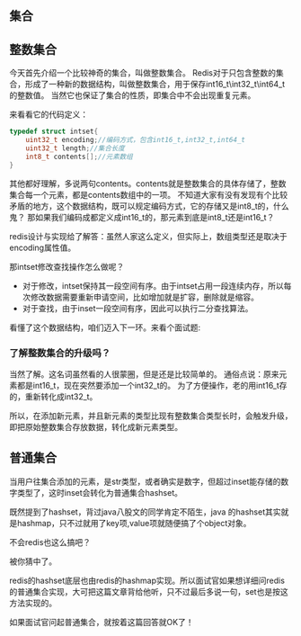 ## 集合

## 整数集合
今天首先介绍一个比较神奇的集合，叫做整数集合。
Redis对于只包含整数的集合，形成了一种新的数据结构，叫做整数集合，用于保存int16_t\int32_t\int64_t的整数值。
当然它也保证了集合的性质，即集合中不会出现重复元素。

来看看它的代码定义：
```c
typedef struct intset{
    uint32_t encoding;//编码方式，包含int16_t,int32_t,int64_t
    uint32_t length;//集合长度
    int8_t contents[];//元素数组
}
```
其他都好理解，多说两句contents。contents就是整数集合的具体存储了，整数集合每一个元素，都是contents数组中的一项。
不知道大家有没有发现有个比较矛盾的地方，这个数据结构，既可以规定编码方式，它的存储又是int8_t的，什么鬼？
那如果我们编码成都定义成int16_t的，那元素到底是int8_t还是int16_t？

redis设计与实现给了解答：虽然人家这么定义，但实际上，数组类型还是取决于encoding属性值。

那intset修改查找操作怎么做呢？

- 对于修改，intset保持其一段空间有序。由于intset占用一段连续内存，所以每次修改数据需要重新申请空间，比如增加就是扩容，删除就是缩容。
- 对于查找，由于inset一段空间有序，因此可以执行二分查找算法。

看懂了这个数据结构，咱们迈入下一环。来看个面试题:
### 了解整数集合的升级吗？
当然了解。这名词虽然看的人很蒙圈，但是还是比较简单的。
通俗点说：原来元素都是int16_t，现在突然要添加一个int32_t的。
为了方便操作，老的用int16_t存的，重新转化成int32_t。

所以，在添加新元素，并且新元素的类型比现有整数集合类型长时，会触发升级，即把原始整数集合存放数据，转化成新元素类型。

## 普通集合
当用户往集合添加的元素，是str类型，或者确实是数字，但超过inset能存储的数字类型了，这时inset会转化为普通集合hashset。

既然提到了hashset，背过java八股文的同学肯定不陌生，java 的hashset其实就是hashmap，只不过就用了key项,value项就随便搞了个object对象。

不会redis也这么搞吧？

被你猜中了。

redis的hashset底层也由redis的hashmap实现。所以面试官如果想详细问redis的普通集合实现，大可把这篇文章背给他听，只不过最后多说一句，set也是按这方法实现的。

如果面试官问起普通集合，就按着这篇回答就OK了！




